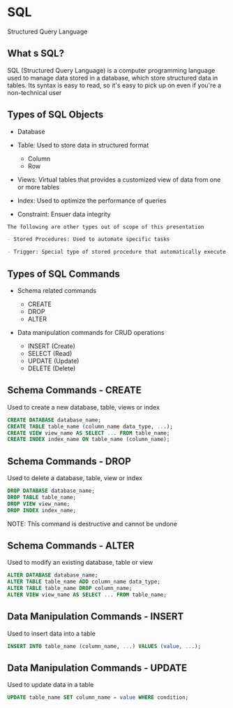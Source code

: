 # SQL

Structured Query Language

## What s SQL?

SQL (Structured Query Language) is a computer programming language used to manage data stored in a database, which store structured data in tables. Its syntax is easy to read, so it's easy to pick up on even if you're a non-technical user

## Types of SQL Objects

- Database

- Table: Used to store data in structured format
    - Column
    - Row

- Views: Virtual tables that provides a customized view of data from one or more tables

- Index: Used to optimize the performance of queries

- Constraint: Ensuer data integrity

```markdown
The following are other types out of scope of this presentation

- Stored Procedures: Used to automate specific tasks

- Trigger: Special type of stored procedure that automatically execute in response to specific event on a table

```

## Types of SQL Commands

- Schema related commands
    - CREATE
    - DROP
    - ALTER

- Data manipulation commands for CRUD operations
    - INSERT (Create)
    - SELECT (Read)
    - UPDATE (Update)
    - DELETE (Delete)

## Schema Commands - CREATE

Used to create a new database, table, views or index

```sql
CREATE DATABASE database_name;
CREATE TABLE table_name (column_name data_type, ...);
CREATE VIEW view_name AS SELECT ... FROM table_name;
CREATE INDEX index_name ON table_name (column_name);
```

## Schema Commands - DROP

Used to delete a database, table, view or index

```sql
DROP DATABASE database_name;
DROP TABLE table_name;
DROP VIEW view_name;
DROP INDEX index_name;
```

NOTE: This command is destructive and cannot be undone

## Schema Commands - ALTER

Used to modify an existing database, table or view

```sql
ALTER DATABASE database_name;
ALTER TABLE table_name ADD column_name data_type;
ALTER TABLE table_name DROP column_name;
ALTER VIEW view_name AS SELECT ... FROM table_name;
```

## Data Manipulation Commands - INSERT

Used to insert data into a table

```sql
INSERT INTO table_name (column_name, ...) VALUES (value, ...);
```

## Data Manipulation Commands - UPDATE

Used to update data in a table

```sql
UPDATE table_name SET column_name = value WHERE condition;
```
